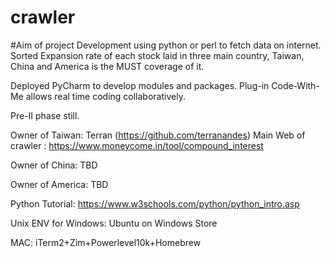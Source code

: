 # crawler
#Aim of project
Development using python or perl to fetch data on internet.
Sorted Expansion rate of each stock laid in three main country, Taiwan, China and America is the MUST coverage of it.

Deployed PyCharm to develop modules and packages.
Plug-in Code-With-Me allows real time coding collaboratively.

Pre-II phase still.

Owner of Taiwan: Terran (https://github.com/terranandes)
Main Web of crawler : https://www.moneycome.in/tool/compound_interest

Owner of China:
TBD

Owner of America:
TBD

Python Tutorial:
https://www.w3schools.com/python/python_intro.asp

Unix ENV for
Windows:
Ubuntu on Windows Store

MAC:
iTerm2+Zim+Powerlevel10k+Homebrew
